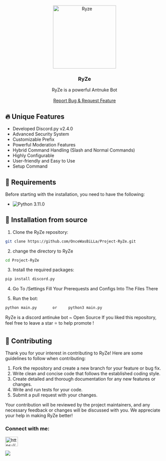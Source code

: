 <!-- PROJECT LOGO -->
<br />
<p align="center">
  <a href="https://github.com/OnceWasBiLLa/Project-RyZe">
    <img src="https://cdn.discordapp.com/attachments/1229371303480524934/1229403900021313597/apple-touch-icon.png?ex=662f8e9a&is=661d199a&hm=018763dce1d66ff0b032f163a195f8cb3bd233c1858c19ab5b4ab3500007eb2a&" alt="Ryze" width="200" height="200">
  </a>

  <h3 align="center">RyZe</h3>

  <p align="center">
    RyZe is  a powerful Antnuke Bot
    <br />
    <br />
    <a href="https://github.com/OnceWasBiLLa/Project-RyZe">Report Bug & Request Feature</a>
  </p>
</p>
<!-- ABOUT THE PROJECT -->

## 🔥 Unique Features

- Developed Discord.py v2.4.0
- Advanced Security System
- Customizable Prefix
- Powerful Moderation Features
- Hybrid Command Handling (Slash and Normal Commands)
- Highly Configurable
- User-friendly and Easy to Use
- Setup Command




## 🔧 Requirements

Before starting with the installation, you need to have the following:

- ![Python 3.11.0](https://img.shields.io/badge/Python_3.10-3) 



## 🚀 Installation from source

1. Clone the RyZe repository:

```bash
git clone https://github.com/OnceWasBiLLa/Project-RyZe.git
```

2. change the directory to RyZe

```bash
cd Project-RyZe
```

3. Install the required packages:

```bash
pip install discord.py
```

4. Go To /Settings Fill Your Prerequests and Configs Into The Files There

5. Run the bot:

```bash
python main.py       or     python3 main.py
```



RyZe is a discord antinuke bot ~ Open Source
If you liked this repository, feel free to leave a star ⭐ to help promote !

## 📜 Contributing

Thank you for your interest in contributing to RyZe! Here are some guidelines to follow when contributing:

1. Fork the repository and create a new branch for your feature or bug fix.
2. Write clean and concise code that follows the established coding style.
3. Create detailed and thorough documentation for any new features or changes.
4. Write and run tests for your code.
5. Submit a pull request with your changes.

Your contribution will be reviewed by the project maintainers, and any necessary feedback or changes will be discussed with you. We appreciate your help in making RyZe better!

<h3 align="left">Connect with me:</h3>
<p align="left">
<a href="https://discord.gg/https://discord.gg/packers" target="blank"><img align="center" src="https://raw.githubusercontent.com/rahuldkjain/github-profile-readme-generator/master/src/images/icons/Social/discord.svg" alt="https://discord.gg/packers" height="30" width="40" /></a>
</p>


<a href="https://github.com/OnceWasBiLLa/Project-RyZe/graphs/contributors">
  <img src="https://img.shields.io/badge/Python_3.10-3" />
</a>
